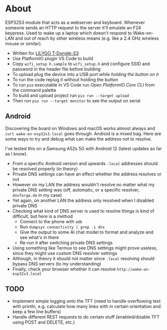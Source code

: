 # About

ESP32S3 module that acts as a webserver and keyboard.
Whenever someone sends an HTTP request to the server it'll emulate an F24 keypress.
Used to wake up a laptop which doesn't respond to Wake-on-LAN and out of reach by other wireless means (e.g. like a 2.4 GHz wireless mouse or similar).

- Written for [LILYGO T-Dongle-S3](https://www.lilygo.cc/products/t-dongle-s3)
- Use PlatformIO plugin VS Code to build
- Copy `wifi_setup.h.sample` to `wifi_setup.h` and configure SSID and password in the header file before building
- To upload plug the device into a USB port *while holding the button on it*
- To run the code replug it without holding the button
- To run `pio` executable in VS Code run _Open PlatformIO Core CLI_ from the command palette
- To build and upload project run `pio run --target upload`
- Then run `pio run --target monitor` to see the output on serial

## Android

Discovering the board on Windows and macOS works almost always and `curl wake-on-esp32s3.local` goes through.
Android is a mixed bag. Here are some ways to try and debug what can make the address not to resolve.

I've tested this on a Samsung A52s 5G with Android 12 (latest updates as far as I know).

- From a specific Android version and upwards `.local` addresses should be resolved properly (in theory)
- Private DNS settings can have an effect whether the address resolves or not
- However on my LAN the address wouldn't resolve no matter what my private DNS setting was (off, automatic, or a specific resolver, `dnsforge.de` in my case)
- Yet again, on another LAN the address only resolved when I disabled private DNS
- Checking what kind of DNS server is used to resolve things is kind of difficult, but here is a method
    - Connect to the phone with `adb`
    - Run `dumpsys connectivity | grep -i dns`
    - Give the output to some AI chat model to format and analyze and see what's in there
    - Re-run it after switching private DNS settings
- Using something like Termux to see DNS settings might prove useless, since they might use custom DNS resolver settings
- Although, in theory it should not matter since `.local` resolving should bypass DNS servers (to my understanding)
- Finally, check your browser whether it can resolve `http://wake-on-esp32s3.local`

## TODO

- Implement simple logging onto the TFT (need to handle overflowing text with println, e.g. calculate how many lines with in certain orientation and keep a few line buffers)
- Handle different REST requests to do certain stuff (enabled/disable TFT using POST and DELETE, etc.)